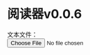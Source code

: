 <h1 id='ttl'>阅读器v0.0.6</h1>

<div id='the-input'>
 <label for="input-file">文本文件：</label><br>
 <input type="file" id="input-file">
</div>

<div id="content-target"></div>
<script type="text/javascript">
document.getElementById('input-file')
  .addEventListener('change', getFile)

chp = new Array
ttl = new Array
ttt = document.getElementById('ttl')

function topFunction() {
  document.body.scrollTop = 0; // For Safari
  document.documentElement.scrollTop = 0; // For Chrome, Firefox, IE and Opera
}

function getFile(event) {
	const input = event.target
  if ('files' in input && input.files.length > 0) {
	  placeFileContent(
      document.getElementById('content-target'),
      input.files[0])
       document.getElementById('the-input').remove()
  }
}

function placeFileContent(target, file) {
	readFileContent(file).then(content => {
	content = content.slice(36)
	for (i in content) {
		if (content[i] == '>') {
			name = content.slice(0,i)
			content = content.slice(Number(i)+1, -76).trim()
			break
		}
	}
	content = separateChapters(content)
	chp = content
	title = getTitle(content)
	ttl = title
  	target.innerHTML = ""
  	for (i in content) {
  		target.innerHTML += "<p onclick='placeChapter(document.getElementById(\"content-target\"),"+i+")'><a>"+ttl[i]+"</a></p>"
  	}
  	ttt.innerHTML="选择章节"
  }).catch(error => console.log(error))
}

sep_reg = /\n(?!\s{4})(?=.)/
function separateChapters(original) {
	results = new Array
	original = original.split(sep_reg)
	for (i of original){
		results.push(i.trim())
	}
	return results
}

function getTitle(chapters) {
	results = new Array
	for (i of chapters) {
		results.push(i.split("\n")[0].trim())
	}
	return results
}

function placeChapter(target, chp_n) {
	ttt.innerHTML=ttl[chp_n]
	content = chp[chp_n]
	content = ("<p>"+content).replace(/\r?\n|\r/g, "</p><p>").replace(/\s{4}/g, "　　")+"</p>"
	target.innerHTML = content
	target.innerHTML += "<ponclick='placeChapter(document.getElementById(\"content-target\"),"+(chp_n-1)+");topFunction()'><a>前一章</a></p><p onclick='placeChapter(document.getElementById(\"content-target\"),"+(chp_n+1)+");topFunction()'><a>后一章</a></p>"
}

function readFileContent(file) {
	const reader = new FileReader()
  return new Promise((resolve, reject) => {
    reader.onload = event => resolve(event.target.result)
    reader.onerror = error => reject(error)
    reader.readAsText(file)
  })
}
</script>